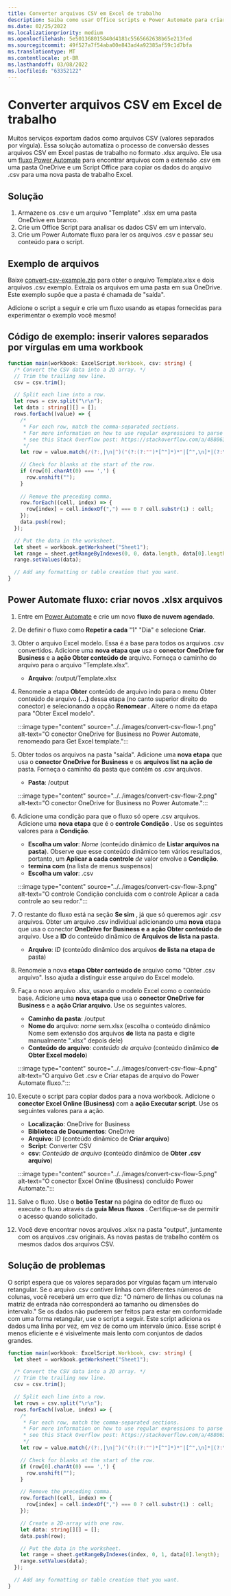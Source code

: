 ```yaml
---
title: Converter arquivos CSV em Excel de trabalho
description: Saiba como usar Office scripts e Power Automate para criar .xlsx arquivos .csv arquivos.
ms.date: 02/25/2022
ms.localizationpriority: medium
ms.openlocfilehash: 5e501368015840d4181c5565662638b65e213fed
ms.sourcegitcommit: 49f527a7f54aba00e843ad4a92385af59c1d7bfa
ms.translationtype: MT
ms.contentlocale: pt-BR
ms.lasthandoff: 03/08/2022
ms.locfileid: "63352122"
---
```

# <a name="convert-csv-files-to-excel-workbooks"></a>Converter arquivos CSV em Excel de trabalho

Muitos serviços exportam dados como arquivos CSV (valores separados por vírgula). Essa solução automatiza o processo de conversão desses arquivos CSV em Excel pastas de trabalho no formato .xlsx arquivo. Ele usa um [fluxo Power Automate](https://flow.microsoft.com) para encontrar arquivos com a extensão .csv em uma pasta OneDrive e um Script Office para copiar os dados do arquivo .csv para uma nova pasta de trabalho Excel.

## <a name="solution"></a>Solução

1. Armazene os .csv e um arquivo "Template" .xlsx em uma pasta OneDrive em branco.
1. Crie um Office Script para analisar os dados CSV em um intervalo.
1. Crie um Power Automate fluxo para ler os arquivos .csv e passar seu conteúdo para o script.

## <a name="sample-files"></a>Exemplo de arquivos

Baixe <a href="https://github.com/OfficeDev/office-scripts-docs/blob/master/docs/resources/samples/convert-csv-example.zip?raw=true">convert-csv-example.zip</a> para obter o arquivo Template.xlsx e dois arquivos .csv exemplo. Extraia os arquivos em uma pasta em sua OneDrive. Este exemplo supõe que a pasta é chamada de "saída".

Adicione o script a seguir e crie um fluxo usando as etapas fornecidas para experimentar o exemplo você mesmo!

## <a name="sample-code-insert-comma-separated-values-into-a-workbook"></a>Código de exemplo: inserir valores separados por vírgulas em uma workbook

```TypeScript
function main(workbook: ExcelScript.Workbook, csv: string) {
  /* Convert the CSV data into a 2D array. */
  // Trim the trailing new line.
  csv = csv.trim();

  // Split each line into a row.
  let rows = csv.split("\r\n");
  let data : string[][] = [];
  rows.forEach((value) => {
    /*
     * For each row, match the comma-separated sections.
     * For more information on how to use regular expressions to parse CSV files,
     * see this Stack Overflow post: https://stackoverflow.com/a/48806378/9227753
     */
    let row = value.match(/(?:,|\n|^)("(?:(?:"")*[^"]*)*"|[^",\n]*|(?:\n|$))/g);

    // Check for blanks at the start of the row.
    if (row[0].charAt(0) === ',') {
      row.unshift("");
    }
    
    // Remove the preceding comma.
    row.forEach((cell, index) => {
      row[index] = cell.indexOf(",") === 0 ? cell.substr(1) : cell;
    });
    data.push(row);
  });

  // Put the data in the worksheet.
  let sheet = workbook.getWorksheet("Sheet1");
  let range = sheet.getRangeByIndexes(0, 0, data.length, data[0].length);
  range.setValues(data);

  // Add any formatting or table creation that you want.
}
```

## <a name="power-automate-flow-create-new-xlsx-files"></a>Power Automate fluxo: criar novos .xlsx arquivos

1. Entre em [Power Automate](https://flow.microsoft.com) e crie um novo **fluxo de nuvem agendado**.
1. De definir o fluxo como **Repetir a cada** "1" "Dia" e selecione **Criar**.
1. Obter o arquivo Excel modelo. Essa é a base para todos os arquivos .csv convertidos. Adicione uma **nova etapa que** usa o **conector OneDrive for Business** e a **ação Obter conteúdo de** arquivo. Forneça o caminho do arquivo para o arquivo "Template.xlsx".
    * **Arquivo**: /output/Template.xlsx
1. Renomeie a etapa **Obter** conteúdo de arquivo indo para o menu Obter conteúdo de arquivo **(...)** dessa etapa (no canto superior direito do conector) e selecionando a opção **Renomear** . Altere o nome da etapa para "Obter Excel modelo".

     :::image type="content" source="../../images/convert-csv-flow-1.png" alt-text="O conector OneDrive for Business no Power Automate, renomeado para Get Excel template.":::
1. Obter todos os arquivos na pasta "saída". Adicione uma **nova etapa** que usa o **conector OneDrive for Business** e os **arquivos list na ação de** pasta. Forneça o caminho da pasta que contém os .csv arquivos.
    * **Pasta**: /output

    :::image type="content" source="../../images/convert-csv-flow-2.png" alt-text="O conector OneDrive for Business no Power Automate.":::
1. Adicione uma condição para que o fluxo só opere .csv arquivos. Adicione uma **nova etapa** que é o **controle Condição** . Use os seguintes valores para a **Condição**.
    * **Escolha um valor**: *Nome* (conteúdo dinâmico de **Listar arquivos na pasta**). Observe que esse conteúdo dinâmico tem vários resultados, portanto, um **Aplicar a cada controle** *de* valor envolve a **Condição**.
    * **termina com** (na lista de menus suspensos)
    * **Escolha um valor**: .csv

    :::image type="content" source="../../images/convert-csv-flow-3.png" alt-text="O controle Condição concluída com o controle Aplicar a cada controle ao seu redor.":::
1. O restante do fluxo está na seção **Se sim** , já que só queremos agir .csv arquivos. Obter um arquivo .csv individual adicionando uma **nova** etapa que usa o conector **OneDrive for Business e a** **ação Obter conteúdo de** arquivo. Use a **ID** do conteúdo dinâmico de **Arquivos de lista na pasta**.
    * **Arquivo**: *ID* (conteúdo dinâmico dos arquivos **de lista na etapa de** pasta)
1. Renomeie a nova **etapa Obter conteúdo de** arquivo como "Obter .csv arquivo". Isso ajuda a distinguir esse arquivo do Excel modelo.
1. Faça o novo arquivo .xlsx, usando o modelo Excel como o conteúdo base. Adicione uma **nova etapa que** usa o **conector OneDrive for Business** e a **ação Criar arquivo**. Use os seguintes valores.
    * **Caminho da pasta**: /output
    * **Nome do** arquivo: *nome* sem.xlsx (escolha o conteúdo dinâmico Nome  sem extensão dos arquivos **de** lista na pasta e digite manualmente ".xlsx" depois dele)
    * **Conteúdo do arquivo**: *conteúdo de arquivo* (conteúdo dinâmico **de Obter Excel modelo**)

     :::image type="content" source="../../images/convert-csv-flow-4.png" alt-text="O arquivo Get .csv e Criar etapas de arquivo do Power Automate fluxo.":::
1. Execute o script para copiar dados para a nova workbook. Adicione o **conector Excel Online (Business)** com a **ação Executar script**. Use os seguintes valores para a ação.
    * **Localização**: OneDrive for Business
    * **Biblioteca de Documentos**: OneDrive
    * **Arquivo**: *ID* (conteúdo dinâmico de **Criar arquivo**)
    * **Script**: Converter CSV
    * **csv**: *Conteúdo de arquivo* (conteúdo dinâmico de **Obter .csv arquivo**)

    :::image type="content" source="../../images/convert-csv-flow-5.png" alt-text="O conector Excel Online (Business) concluído Power Automate.":::
1. Salve o fluxo. Use o **botão Testar** na página do editor de fluxo ou execute o fluxo através da **guia Meus fluxos** . Certifique-se de permitir o acesso quando solicitado.
1. Você deve encontrar novos arquivos .xlsx na pasta "output", juntamente com os arquivos .csv originais. As novas pastas de trabalho contêm os mesmos dados dos arquivos CSV.

## <a name="troubleshooting"></a>Solução de problemas

O script espera que os valores separados por vírgulas façam um intervalo retangular. Se o arquivo .csv contiver linhas com diferentes números de colunas, você receberá um erro que diz: "O número de linhas ou colunas na matriz de entrada não corresponderá ao tamanho ou dimensões do intervalo." Se os dados não puderem ser feitos para estar em conformidade com uma forma retangular, use o script a seguir. Este script adiciona os dados uma linha por vez, em vez de como um intervalo único. Esse script é menos eficiente e é visivelmente mais lento com conjuntos de dados grandes.

```TypeScript
function main(workbook: ExcelScript.Workbook, csv: string) {
  let sheet = workbook.getWorksheet("Sheet1");

  /* Convert the CSV data into a 2D array. */
  // Trim the trailing new line.
  csv = csv.trim();

  // Split each line into a row.
  let rows = csv.split("\r\n");
  rows.forEach((value, index) => {
    /*
     * For each row, match the comma-separated sections.
     * For more information on how to use regular expressions to parse CSV files,
     * see this Stack Overflow post: https://stackoverflow.com/a/48806378/9227753
     */
    let row = value.match(/(?:,|\n|^)("(?:(?:"")*[^"]*)*"|[^",\n]*|(?:\n|$))/g);

    // Check for blanks at the start of the row.
    if (row[0].charAt(0) === ',') {
      row.unshift("");
    }

    // Remove the preceding comma.
    row.forEach((cell, index) => {
      row[index] = cell.indexOf(",") === 0 ? cell.substr(1) : cell;
    });

    // Create a 2D-array with one row.
    let data: string[][] = [];
    data.push(row);

    // Put the data in the worksheet.
    let range = sheet.getRangeByIndexes(index, 0, 1, data[0].length);
    range.setValues(data);
  });

  // Add any formatting or table creation that you want.
}
```
